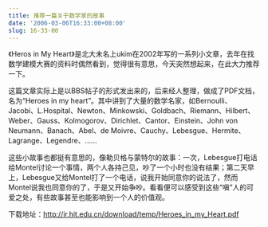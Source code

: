 ```yaml
---
title: 推荐一篇关于数学家的故事
date: '2006-03-06T16:33:00+08:00'
slug: 16-33-00
---
```


《Heros in My Heart》是北大未名上ukim在2002年写的一系列小文章，去年在找数学建模大赛的资料时偶然看到，觉得很有意思，今天突然想起来，在此大力推荐一下。

这篇文章实际上是以BBS帖子的形式发出来的，后来经人整理，做成了PDF文档，名为“Heroes in my heart”。其中讲到了大量的数学名家，如Bernoulli、Jacobi、L.Hospital、Newton、Minkowski、Goldbach、Riemann、Hilbert、Weber、Gauss、Kolmogorov、Dirichlet、Cantor、Einstein、John von Neumann、Banach、Abel、de Moivre、Cauchy、Lebesgue、Hermite、Lagrange、Legendre、……

这些小故事也都挺有意思的，像勒贝格与蒙特尔的故事：一次，Lebesgue打电话给Montel讨论一个事情，两个人各持己见，吵了一个小时也没有结果；第二天早上，Lebesgue又给Montel打了一个电话，说我开始同意你的说法了，然而Montel说我也同意你的了，于是又开始争吵。看看便可以感受到这些“嗔”人的可爱之处，有些故事甚至也能影响到一个人的价值观。

下载地址：<http://ir.hit.edu.cn/download/temp/Heroes_in_my_Heart.pdf>
